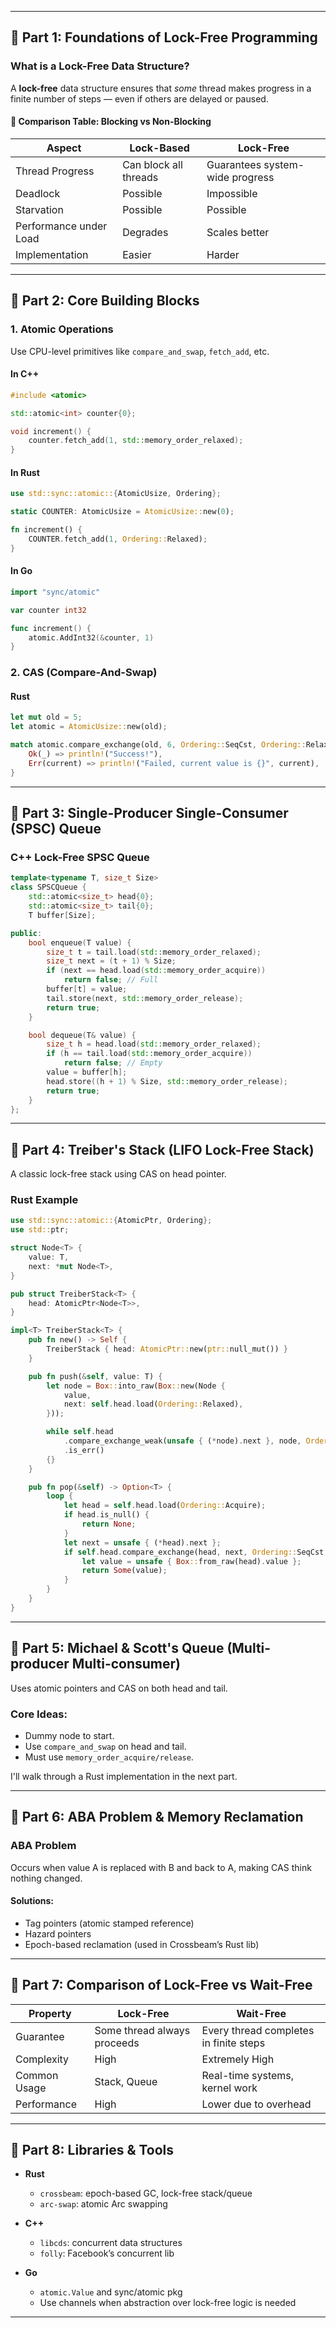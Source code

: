 

---

## 🔹 Part 1: Foundations of Lock-Free Programming

### What is a Lock-Free Data Structure?

A **lock-free** data structure ensures that *some* thread makes progress in a finite number of steps — even if others are delayed or paused.

#### 🔄 Comparison Table: Blocking vs Non-Blocking

| Aspect                 | Lock-Based            | Lock-Free                       |
| ---------------------- | --------------------- | ------------------------------- |
| Thread Progress        | Can block all threads | Guarantees system-wide progress |
| Deadlock               | Possible              | Impossible                      |
| Starvation             | Possible              | Possible                        |
| Performance under Load | Degrades              | Scales better                   |
| Implementation         | Easier                | Harder                          |

---

## 🔹 Part 2: Core Building Blocks

### 1. **Atomic Operations**

Use CPU-level primitives like `compare_and_swap`, `fetch_add`, etc.

#### In C++

```cpp
#include <atomic>

std::atomic<int> counter{0};

void increment() {
    counter.fetch_add(1, std::memory_order_relaxed);
}
```

#### In Rust

```rust
use std::sync::atomic::{AtomicUsize, Ordering};

static COUNTER: AtomicUsize = AtomicUsize::new(0);

fn increment() {
    COUNTER.fetch_add(1, Ordering::Relaxed);
}
```

#### In Go

```go
import "sync/atomic"

var counter int32

func increment() {
    atomic.AddInt32(&counter, 1)
}
```

### 2. **CAS (Compare-And-Swap)**

#### Rust

```rust
let mut old = 5;
let atomic = AtomicUsize::new(old);

match atomic.compare_exchange(old, 6, Ordering::SeqCst, Ordering::Relaxed) {
    Ok(_) => println!("Success!"),
    Err(current) => println!("Failed, current value is {}", current),
}
```

---

## 🔹 Part 3: Single-Producer Single-Consumer (SPSC) Queue

### C++ Lock-Free SPSC Queue

```cpp
template<typename T, size_t Size>
class SPSCQueue {
    std::atomic<size_t> head{0};
    std::atomic<size_t> tail{0};
    T buffer[Size];

public:
    bool enqueue(T value) {
        size_t t = tail.load(std::memory_order_relaxed);
        size_t next = (t + 1) % Size;
        if (next == head.load(std::memory_order_acquire))
            return false; // Full
        buffer[t] = value;
        tail.store(next, std::memory_order_release);
        return true;
    }

    bool dequeue(T& value) {
        size_t h = head.load(std::memory_order_relaxed);
        if (h == tail.load(std::memory_order_acquire))
            return false; // Empty
        value = buffer[h];
        head.store((h + 1) % Size, std::memory_order_release);
        return true;
    }
};
```

---

## 🔹 Part 4: Treiber's Stack (LIFO Lock-Free Stack)

A classic lock-free stack using CAS on head pointer.

### Rust Example

```rust
use std::sync::atomic::{AtomicPtr, Ordering};
use std::ptr;

struct Node<T> {
    value: T,
    next: *mut Node<T>,
}

pub struct TreiberStack<T> {
    head: AtomicPtr<Node<T>>,
}

impl<T> TreiberStack<T> {
    pub fn new() -> Self {
        TreiberStack { head: AtomicPtr::new(ptr::null_mut()) }
    }

    pub fn push(&self, value: T) {
        let node = Box::into_raw(Box::new(Node {
            value,
            next: self.head.load(Ordering::Relaxed),
        }));

        while self.head
            .compare_exchange_weak(unsafe { (*node).next }, node, Ordering::SeqCst, Ordering::Relaxed)
            .is_err()
        {}
    }

    pub fn pop(&self) -> Option<T> {
        loop {
            let head = self.head.load(Ordering::Acquire);
            if head.is_null() {
                return None;
            }
            let next = unsafe { (*head).next };
            if self.head.compare_exchange(head, next, Ordering::SeqCst, Ordering::Relaxed).is_ok() {
                let value = unsafe { Box::from_raw(head).value };
                return Some(value);
            }
        }
    }
}
```

---

## 🔹 Part 5: Michael & Scott's Queue (Multi-producer Multi-consumer)

Uses atomic pointers and CAS on both head and tail.

### Core Ideas:

* Dummy node to start.
* Use `compare_and_swap` on head and tail.
* Must use `memory_order_acquire/release`.

I'll walk through a Rust implementation in the next part.

---

## 🔹 Part 6: ABA Problem & Memory Reclamation

### ABA Problem

Occurs when value A is replaced with B and back to A, making CAS think nothing changed.

#### Solutions:

* Tag pointers (atomic stamped reference)
* Hazard pointers
* Epoch-based reclamation (used in Crossbeam’s Rust lib)

---

## 🔹 Part 7: Comparison of Lock-Free vs Wait-Free

| Property     | Lock-Free                   | Wait-Free                              |
| ------------ | --------------------------- | -------------------------------------- |
| Guarantee    | Some thread always proceeds | Every thread completes in finite steps |
| Complexity   | High                        | Extremely High                         |
| Common Usage | Stack, Queue                | Real-time systems, kernel work         |
| Performance  | High                        | Lower due to overhead                  |

---

## 🔹 Part 8: Libraries & Tools

* **Rust**

  * `crossbeam`: epoch-based GC, lock-free stack/queue
  * `arc-swap`: atomic Arc swapping
* **C++**

  * `libcds`: concurrent data structures
  * `folly`: Facebook’s concurrent lib
* **Go**

  * `atomic.Value` and sync/atomic pkg
  * Use channels when abstraction over lock-free logic is needed

---
